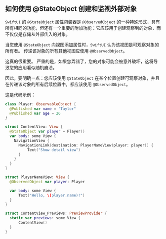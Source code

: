 如何使用 @StateObject 创建和监视外部对象
----

`SwiftUI` 的 `@StateObject` 属性包装器是 `@ObservedObject` 的一种特殊形式，具有所有相同的功能，但还有一个重要的附加功能：它应该用于创建观察到的对象，而不仅仅是存储从外部传入的对象。

当您使用 `@StateObject` 向视图添加属性时，`SwiftUI` 认为该视图是可观察对象的所有者。 传递该对象的所有其他视图应使用 `@ObservedObject`。

这真的很重要。 严重的是，如果您弄错了，您的对象可能会被意外破坏，这将导致您的应用看似随机崩溃。

因此，要明确一点：您应该使用 `@StateObject` 在某个位置创建可观察对象，并且在传递该对象的所有后续位置中，都应该使用 `@ObservedObject`。

这是代码示例：

```swift
class Player: ObservableObject {
  @Published var name = "Taylor"
  @Published var age = 26
}

struct ContentView: View {
  @StateObject var player = Player()
  var body: some View {
    NavigationView {
      NavigationLink(destination: PlayerNameView(player: player)) {
          Text("Show detail view")
      }
    }
  }
}

struct PlayerNameView: View {
  @ObservedObject var player: Player

  var body: some View {
      Text("Hello, \(player.name)!")
  }
}

struct ContentView_Previews: PreviewProvider {
  static var previews: some View {
      ContentView()
  }
}
```